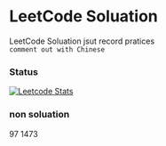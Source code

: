 # LeetCode Soluation

LeetCode Soluation jsut record pratices  
`comment out with Chinese`


### Status
[![Leetcode Stats](https://leetcard.jacoblin.cool/WoodToo212)](https://leetcode.com/WoodToo212)

### non soluation
97
1473